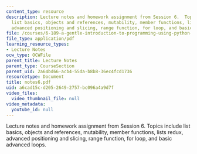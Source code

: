 ```yaml
---
content_type: resource
description: Lecture notes and homework assignment from Session 6.  Topics include
  list basics, objects and references, mutability, member functions, lists redux,
  advanced positioning and slicing, range function, for loop, and basic advanced loops.
file: /courses/6-189-a-gentle-introduction-to-programming-using-python-january-iap-2008/a6cad15cd20526492757bc096a4a9d7f_notes6.pdf
file_type: application/pdf
learning_resource_types:
- Lecture Notes
ocw_type: OCWFile
parent_title: Lecture Notes
parent_type: CourseSection
parent_uid: 2a64bd66-acb4-55da-b8b8-36ec4fcd1736
resourcetype: Document
title: notes6.pdf
uid: a6cad15c-d205-2649-2757-bc096a4a9d7f
video_files:
  video_thumbnail_file: null
video_metadata:
  youtube_id: null
---
```

Lecture notes and homework assignment from Session 6.  Topics include list basics, objects and references, mutability, member functions, lists redux, advanced positioning and slicing, range function, for loop, and basic advanced loops.

